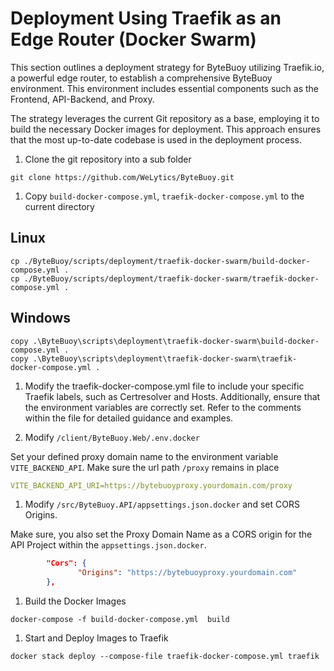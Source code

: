 

# Deployment Using Traefik as an Edge Router (Docker Swarm)

This section outlines a deployment strategy for ByteBuoy utilizing Traefik.io, a powerful edge router, to establish a comprehensive ByteBuoy environment. This environment includes essential components such as the Frontend, API-Backend, and Proxy.

The strategy leverages the current Git repository as a base, employing it to build the necessary Docker images for deployment. This approach ensures that the most up-to-date codebase is used in the deployment process. 

1) Clone the git repository into a sub folder

`git clone https://github.com/WeLytics/ByteBuoy.git`


1) Copy `build-docker-compose.yml`, `traefik-docker-compose.yml` to the current directory

## Linux
```
cp ./ByteBuoy/scripts/deployment/traefik-docker-swarm/build-docker-compose.yml .
cp ./ByteBuoy/scripts/deployment/traefik-docker-swarm/traefik-docker-compose.yml .
```


## Windows
```
copy .\ByteBuoy\scripts\deployment\traefik-docker-swarm\build-docker-compose.yml .
copy .\ByteBuoy\scripts\deployment\traefik-docker-swarm\traefik-docker-compose.yml .
```

1) Modify the traefik-docker-compose.yml file to include your specific Traefik labels, such as Certresolver and Hosts. Additionally, ensure that the environment variables are correctly set. Refer to the comments within the file for detailed guidance and examples.

1) Modify `/client/ByteBuoy.Web/.env.docker`

Set your defined proxy domain name to the environment variable `VITE_BACKEND_API`. Make sure the url path `/proxy` remains in place

```yaml
VITE_BACKEND_API_URI=https://bytebuoyproxy.yourdomain.com/proxy
```

1) Modify `/src/ByteBuoy.API/appsettings.json.docker` and set CORS Origins.

Make sure, you also set the Proxy Domain Name as a CORS origin for the API Project within the `appsettings.json.docker`.

```json
        "Cors": {
               "Origins": "https://bytebuoyproxy.yourdomain.com"
        },

```


1) Build the Docker Images

`docker-compose -f build-docker-compose.yml  build`

1) Start and Deploy Images to Traefik

`docker stack deploy --compose-file traefik-docker-compose.yml traefik`